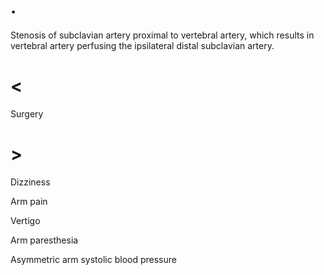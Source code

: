 # .

Stenosis of subclavian artery proximal to vertebral artery, which results in vertebral artery perfusing the ipsilateral distal subclavian artery.

# <

Surgery

# >

Dizziness

Arm pain

Vertigo

Arm paresthesia

Asymmetric arm systolic blood pressure
